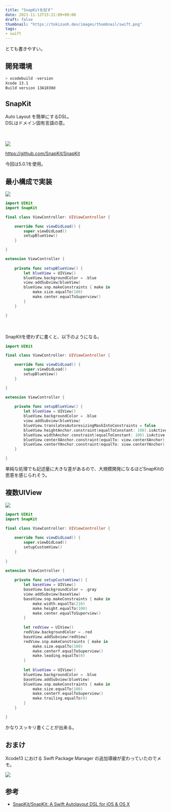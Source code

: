 ```yaml
---
title: "SnapKitを試す"
date: 2021-11-12T15:21:09+09:00
draft: false
thumbnail: "https://tokizuoh.dev/images/thumbnail/swift.png"
tags:
- swift
---
```

  
とても書きやすい。  
  
<!--more-->  
  
## 開発環境  
  
```bash
> xcodebuild -version
Xcode 13.1
Build version 13A1030d
```
  
## SnapKit
  
Auto Layout を簡単にするDSL。  
DSLはドメイン固有言語の意。  
  
　
  
![](./1.png)  
  
https://github.com/SnapKit/SnapKit  
  
今回は5.0.1を使用。  
  
## 最小構成で実装  
  
![](./2.png)  
  
```swift
import UIKit
import SnapKit

final class ViewController: UIViewController {

    override func viewDidLoad() {
        super.viewDidLoad()
        setupBlueView()
    }

}

extension ViewController {
    
    private func setupBlueView() {
        let blueView = UIView()
        blueView.backgroundColor = .blue
        view.addSubview(blueView)
        blueView.snp.makeConstraints { make in
            make.size.equalTo(100)
            make.center.equalToSuperview()
        }
    }

}

```
  
　
  
SnapKitを使わずに書くと、以下のようになる。  
  
```swift
import UIKit

final class ViewController: UIViewController {

    override func viewDidLoad() {
        super.viewDidLoad()
        setupBlueView()
    }

}

extension ViewController {
    
    private func setupBlueView() {
        let blueView = UIView()
        blueView.backgroundColor = .blue
        view.addSubview(blueView)
        blueView.translatesAutoresizingMaskIntoConstraints = false
        blueView.heightAnchor.constraint(equalToConstant: 100).isActive = true
        blueView.widthAnchor.constraint(equalToConstant: 100).isActive = true
        blueView.centerXAnchor.constraint(equalTo: view.centerXAnchor).isActive = true
        blueView.centerYAnchor.constraint(equalTo: view.centerYAnchor).isActive = true
    }

}
```
  
単純な処理でも記述量に大きな差があるので、大規模開発になるほどSnapKitの恩恵を感じられそう。  
  
## 複数UIView
  
![](./3.png)
  
```swift
import UIKit
import SnapKit

final class ViewController: UIViewController {
    
    override func viewDidLoad() {
        super.viewDidLoad()
        setupCustomView()
    }
    
}

extension ViewController {
    
    private func setupCustomView() {
        let baseView = UIView()
        baseView.backgroundColor = .gray
        view.addSubview(baseView)
        baseView.snp.makeConstraints { make in
            make.width.equalTo(210)
            make.height.equalTo(100)
            make.center.equalToSuperview()
        }
        
        let redView = UIView()
        redView.backgroundColor = .red
        baseView.addSubview(redView)
        redView.snp.makeConstraints { make in
            make.size.equalTo(100)
            make.centerY.equalToSuperview()
            make.leading.equalTo(0)
        }
        
        let blueView = UIView()
        blueView.backgroundColor = .blue
        baseView.addSubview(blueView)
        blueView.snp.makeConstraints { make in
            make.size.equalTo(100)
            make.centerY.equalToSuperview()
            make.trailing.equalTo(0)
        }
    }

}
```
  
かなりスッキリ書くことが出来る。  
  
## おまけ
  
Xcode13 における Swift Package Manager の追加導線が変わっていたのでメモ。  
  
![](./4.png)
  
## 参考  
  
- [SnapKit/SnapKit: A Swift Autolayout DSL for iOS & OS X](https://github.com/SnapKit/SnapKit)  
  